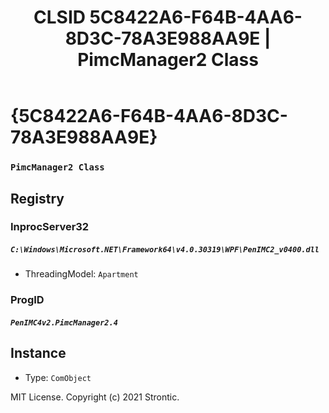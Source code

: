 ﻿---
title: "CLSID 5C8422A6-F64B-4AA6-8D3C-78A3E988AA9E | PimcManager2 Class"
excerpt: What is COM-Object CLSID 5C8422A6-F64B-4AA6-8D3C-78A3E988AA9E?
---

# {5C8422A6-F64B-4AA6-8D3C-78A3E988AA9E}

### `PimcManager2 Class`

## Registry


### InprocServer32

##### `C:\Windows\Microsoft.NET\Framework64\v4.0.30319\WPF\PenIMC2_v0400.dll`
* ThreadingModel: `Apartment`

### ProgID

##### `PenIMC4v2.PimcManager2.4`

## Instance

* Type: `ComObject`

MIT License. Copyright (c) 2021 Strontic.



